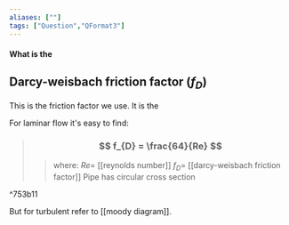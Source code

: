```yaml
---
aliases: [""]
tags: ["Question","QFormat3"]
---
```


#### What is the
## Darcy-weisbach friction factor ($f_{D}$)
This is the friction factor we use. It is the 


For laminar flow it's easy to find:

> ### $$ f_{D} = \frac{64}{Re} $$ 
>> where:
>> $Re=$ [[reynolds number]] 
>> $f_{D}=$ [[darcy-weisbach friction factor]]
>> Pipe has circular cross section

^753b11

But for turbulent refer to [[moody diagram]].